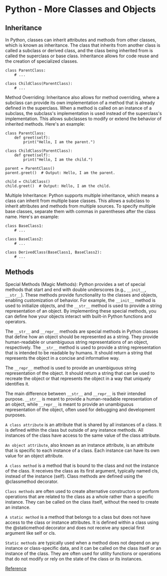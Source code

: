 # Python - More Classes and Objects

## Inheritance

In Python, classes can inherit attributes and methods from other classes, which is known as inheritance. The class that inherits from another class is called a subclass or derived class, and the class being inherited from is called the superclass or base class. Inheritance allows for code reuse and the creation of specialized classes.

```
class ParentClass:
    # ...

class ChildClass(ParentClass):
    # ...
```

Method Overriding: Inheritance also allows for method overriding, where a subclass can provide its own implementation of a method that is already defined in the superclass. When a method is called on an instance of a subclass, the subclass's implementation is used instead of the superclass's implementation. This allows subclasses to modify or extend the behavior of inherited methods. Here's an example:

```
class ParentClass:
    def greet(self):
        print("Hello, I am the parent.")

class ChildClass(ParentClass):
    def greet(self):
        print("Hello, I am the child.")

parent = ParentClass()
parent.greet()  # Output: Hello, I am the parent.

child = ChildClass()
child.greet()  # Output: Hello, I am the child.
```

Multiple Inheritance: Python supports multiple inheritance, which means a class can inherit from multiple base classes. This allows a subclass to inherit attributes and methods from multiple sources. To specify multiple base classes, separate them with commas in parentheses after the class name. Here's an example:

```
class BaseClass1:
    # ...

class BaseClass2:
    # ...

class DerivedClass(BaseClass1, BaseClass2):
    # ...
```

## Methods

Special Methods (Magic Methods): Python provides a set of special methods that start and end with double underscores (e.g., `__init__`, `__str__`). These methods provide functionality to the classes and objects, enabling customization of behavior. For example, the `__init__` method is used to initialize objects, and the `__str__` method is used to provide a string representation of an object. By implementing these special methods, you can define how your objects interact with built-in Python functions and operators.


The `__str__` and `__repr__` methods are special methods in Python classes that define how an object should be represented as a string. They provide human-readable or unambiguous string representations of an object, respectively.
The `__str__` method is used to provide a string representation that is intended to be readable by humans. It should return a string that represents the object in a concise and informative way.

The `__repr__` method is used to provide an unambiguous string representation of the object. It should return a string that can be used to recreate the object or that represents the object in a way that uniquely identifies it.

The main difference between `__str__` and `__repr__` is their intended purpose. `__str__` is meant to provide a human-readable representation of an object, while `__repr__` is meant to provide an unambiguous representation of the object, often used for debugging and development purposes.

`A class attribute` is an attribute that is shared by all instances of a class. It is defined within the class but outside of any instance methods. All instances of the class have access to the same value of the class attribute.

`An object attribute`, also known as an instance attribute, is an attribute that is specific to each instance of a class. Each instance can have its own value for an object attribute.

`A class method` is a method that is bound to the class and not the instance of the class. It receives the class as its first argument, typically named cls, instead of the instance (self). Class methods are defined using the @classmethod decorator.

`Class methods` are often used to create alternative constructors or perform operations that are related to the class as a whole rather than a specific instance. They can be called on the class itself, without the need to create an instance.

`A static method` is a method that belongs to a class but does not have access to the class or instance attributes. It is defined within a class using the @staticmethod decorator and does not receive any special first argument like self or cls.

`Static methods` are typically used when a method does not depend on any instance or class-specific data, and it can be called on the class itself or an instance of the class. They are often used for utility functions or operations that do not modify or rely on the state of the class or its instances.

[Reference](https://chat.openai.com/)

